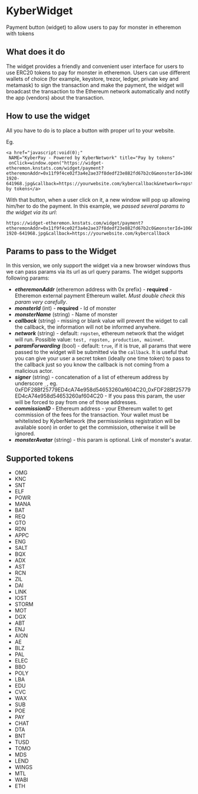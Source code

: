 # KyberWidget
Payment button (widget) to allow users to pay for monster in etheremon with tokens

## What does it do
The widget provides a friendly and convenient user interface for users to use ERC20 tokens to pay for monster in etheremon. Users can use different wallets of choice (for example, keystore, trezor, ledger, private key and metamask) to sign the transaction and make the payment, the widget will broadcast the transaction to the Ethereum network automatically and notify the app (vendors) about the transaction.

## How to use the widget
All you have to do is to place a button with proper url to your website.

Eg.
```
<a href="javascript:void(0);"
 NAME="KyberPay - Powered by KyberNetwork" title="Pay by tokens"
 onClick=window.open("https://widget-etheremon.knstats.com/widget/payment?etheremonAddr=0x11f9f4ce02f3a4e2ae37f8dedf23e882fd67b2c0&monsterId=106&monsterName=etheremon_pikachu&monsterAvatar=https://images4.alphacoders.com/641/thumb-1920-641968.jpg&callback=https://yourwebsite.com/kybercallback&network=ropsten","Ratting","width=550,height=170,0,status=0");>Pay by tokens</a>
```

With that button, when a user click on it, a new window will pop up allowing him/her to do the payment. In this example, we *passed several params to the widget via its url*:

```
https://widget-etheremon.knstats.com/widget/payment?etheremonAddr=0x11f9f4ce02f3a4e2ae37f8dedf23e882fd67b2c0&monsterId=106&monsterName=etheremon_pikachu&monsterAvatar=https://images4.alphacoders.com/641/thumb-1920-641968.jpg&callback=https://yourwebsite.com/kybercallback
```


## Params to pass to the Widget
In this version, we only support the widget via a new browser windows thus we can pass params via its url as url query params.
The widget supports following params:
- ***etheremonAddr*** (etheremon address with 0x prefix) - **required** - Etheremon external payment Ethereum wallet. *Must double check this param very carefully*.
- ***monsterId*** (int) - **required** - Id of monster
- ***monsterName*** (string) - Name of monster
- ***callback*** (string) - missing or blank value will prevent the widget to call the callback, the information will not be informed anywhere.
- ***network*** (string) - default: `ropsten`, ethereum network that the widget will run. Possible value: `test, ropsten, production, mainnet`.
- ***paramForwarding*** (bool) - default: `true`, if it is true, all params that were passed to the widget will be submitted via the `callback`. It is useful that you can give your user a secret token (ideally one time token) to pass to the callback just so you know the callback is not coming from a malicious actor.
- ***signer*** (string) - concatenation of a list of ethereum address by underscore `_`, eg. 0xFDF28Bf25779ED4cA74e958d54653260af604C20_0xFDF28Bf25779ED4cA74e958d54653260af604C20 - If you pass this param, the user will be forced to pay from one of those addresses.
- ***commissionID*** - Ethereum address - your Ethereum wallet to get commission of the fees for the transaction. Your wallet must be whitelisted by KyberNetwork (the permissionless registration will be available soon) in order to get the commission, otherwise it will be ignored.
- ***monsterAvatar*** (string) - this param is optional. Link of monster's avatar.
## Supported tokens
- OMG
- KNC
- SNT
- ELF
- POWR
- MANA
- BAT
- REQ
- GTO
- RDN
- APPC
- ENG
- SALT
- BQX
- ADX
- AST
- RCN
- ZIL
- DAI
- LINK
- IOST
- STORM
- MOT
- DGX
- ABT
- ENJ
- AION
- AE
- BLZ
- PAL
- ELEC
- BBO
- POLY
- LBA
- EDU
- CVC
- WAX
- SUB
- POE
- PAY
- CHAT
- DTA
- BNT
- TUSD
- TOMO
- MDS
- LEND
- WINGS
- MTL
- WABI
- ETH
